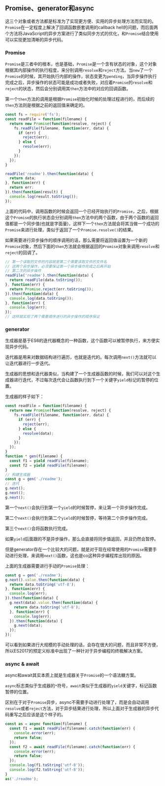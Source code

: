 ## Promise、generator和async

这三个对象或者方法都是标准为了实现更方便、实用的异步处理方法而实现的。`Promise`在一定程度上解决了回调函数嵌套调用的callback hell的问题，而后面两个方法将JavaScript的异步方案进行了类似同步方式的优化，和`Promise`结合使用可以实现更加清晰的异步代码。

### Promise

`Promise`是三者中的根本，也是基础，`Promise`是一个含有状态的对象，这个对象根据其内部操作的执行程度，来分别调用`resolve`和`reject`方法。当`new`了一个`Promise`的时候，其开始执行内部的操作，状态变更为`pending`，当异步操作执行完成之后，异步操作的状态可能是成功或者失败，对应着`Promise`的`resolve`和`reject`的状态，然后会分别调用其`then`方法中的对应的回调函数。

第一个`then`方法的调用是根据`Promise`初始化时候的处理过程进行的，而后续的`then`方法则是根据之前的返回值来确定的。

```javascript
const fs = require('fs');
const readFile = function(filename) {
  return new Promise(function(resolve, reject) {
    fs.readFile(filename, function(err, data) {
      if (err) {
        reject(err);
      } else {
        resolve(err);
      }
    });
  });
}

readFile('readme').then(function(data) {
  return data;
}, function(err) {
  return err;
}).then(function(result) {
  console.log(result.toString());
});
```

上面的代码中，调用函数的时候会返回一个已经开始执行的`Promise`，之后，根据这个`Promise`的执行状态会分别调用`then`方法中的两个函数，由于两个函数的返回值都是一个同步值(也就是字面量)，这样下一个`then`方法就会将其当做一个成功的`Promise`来进行处理，类似于返回了一个`Promise.resolve()`的结果。

如果需要进行异步操作的顺序调用的话，那么需要将返回值设置为一个新的`Promise`对象，然后下面的`then`方法就会根据返回的`Promise`对象来调用`resolve`和`reject`的回调了。

```javascript
// 第一个读取的文件的内容就是第二个需要读取文件的文件名
// 这两个异步操作，必须要保证第一个异步操作完成之后再开始
// 第二次的异步操作
readFile('readme').then(function(data) {
  return readFile(data.toString());
}, function(err) {
  return Promise.reject(err.toString());
}).then(function(data) {
  console.log(data.toString());
}, function(err) {
  console.log(err);
});
// 这样就实现了两个需要顺序进行的异步操作的顺序保证
```

### generator

生成器是基于ES6的迭代器概念的一种函数，这个函数可以被暂停执行，来方便实现异步代码。

迭代器是用来对数据结构进行遍历，也就是迭代的。每次调用`next()`方法就可以让迭代器进行一步迭代。

生成器的思想和迭代器类似，当构建了一个生成器函数的时候，我们可以对这个生成器进行迭代，不过每次迭代会让函数执行到下一个关键字`yield`标记的暂停的位置。

生成器的样子如下：

```javascript
const readFile = function(filename) {
  return new Promise(function(resolve, reject) {
    fs.readFile(filename, function(err, data) {
      if (err) {
        reject(err);
      } else {
        resolve(data);
      }
    });
  });
}
function * gen(filename) {
  const f1 = yield readFile(filename);
  const f2 = yield readFile(filename);
}
// 构建生成器
const g = gen('./readme');
// 迭代
g.next();
g.next();
g.next();
```

第一个`next()`会执行到第一个`yield`的时候暂停，来让第一个异步操作完成。

第二个`next()`会执行到第二个`yield`的时候暂停，等待第二个异步操作完成。

第三个`next()`会将函数执行完成。

如果`yield`后面跟的不是异步操作，那么会直接将同步值返回，并且仍然会暂停。

但是generator存在一个比较大的问题，就是对于现在经常使用的`Promise`需要手动进行处理，来调用`next()`函数，这也是co这种异步编程库出现的原因。

上面的生成器需要进行手动的`Promise`处理：

```javascript
const g = gen('./readme');
g.next().value.then(function(data) {
  return data.toString('utf-8');
}, function(err) {
  console.log(err);
}).then(function(data) {
  g.next(data).value.then(function(data) {
    return data.toString('utf-8');
  }, function(err) {
    console.log(err);
  }).then(function(data) {
    g.next(data);
  });
});
```

可以看到如果进行大规模的手动处理的话，会存在很大的问题，而且非常不方便，所以ES2017的预定义标准中出现了一种针对于异步编程的终极解决方案。

### async & await

async和await其实本质上就是生成器关于`Promise`的一个语法糖方案。

`async`标志类似于生成器的`*`符号，`await`类似于生成器的`yield`关键字，标记函数暂停的位置。

区别在于对于`Promise`异步，async不需要手动进行处理了，而是会自动调用`resolve`或者`reject`方法，对于异步结果进行处理，所以上面对于生成器的异步代码重写之后应该是这个样子的。

```javascript
const as = async function(filename) {
  const f1 = await readFile(filename).catch(function(err) {
    console.error(err);
    return false;
  });
  const f2 = await readFile(filename).catch(function(err) {
    console.error(err);
    return false;
  });
  console.log(f1.toString('utf-8'));
  console.log(f2.toString('utf-8'));
}
as('./readme');
```

